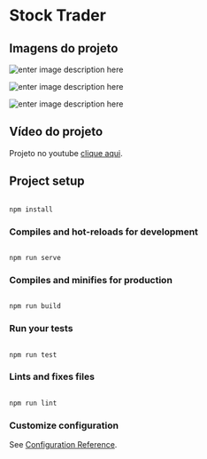 # Stock Trader

## Imagens do projeto


![enter image description here](https://imagizer.imageshack.com/img924/8248/NytG6N.png)

![enter image description here](https://imagizer.imageshack.com/img924/8549/iIafUK.png)

![enter image description here](https://imagizer.imageshack.com/img924/1600/otBxZZ.png)

## Vídeo do projeto

Projeto no youtube [clique aqui](https://youtu.be/gXgDSnjyCkE).
  

## Project setup

```

npm install

```

  

### Compiles and hot-reloads for development

```

npm run serve

```

  

### Compiles and minifies for production

```

npm run build

```

  

### Run your tests

```

npm run test

```

  

### Lints and fixes files

```

npm run lint

```

  

### Customize configuration

See [Configuration Reference](https://cli.vuejs.org/config/).